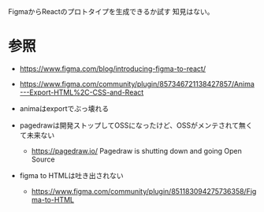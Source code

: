 FigmaからReactのプロトタイプを生成できるか試す
知見はない。

# 参照
- https://www.figma.com/blog/introducing-figma-to-react/
- https://www.figma.com/community/plugin/857346721138427857/Anima---Export-HTML%2C-CSS-and-React

- animaはexportでぶっ壊れる
- pagedrawは開発ストップしてOSSになったけど、OSSがメンテされて無くて未来ない
  - https://pagedraw.io/ Pagedraw is shutting down and going Open Source
- figma to HTMLは吐き出されない
  - https://www.figma.com/community/plugin/851183094275736358/Figma-to-HTML